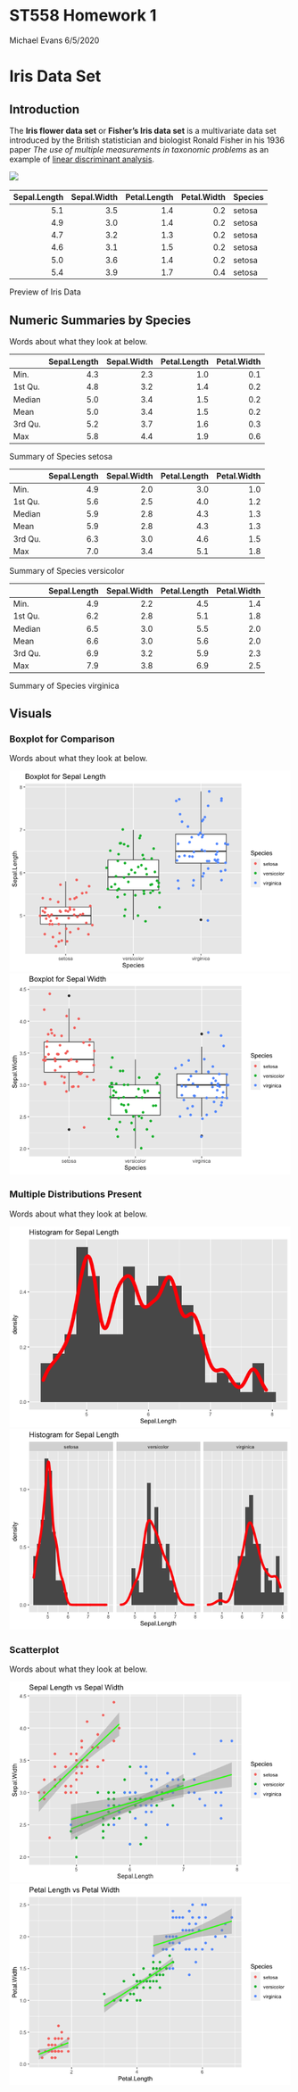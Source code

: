 ST558 Homework 1
================
Michael Evans
6/5/2020

# Iris Data Set

## Introduction

The **Iris flower data set** or **Fisher’s Iris data set** is a
multivariate data set introduced by the British statistician and
biologist Ronald Fisher in his 1936 paper *The use of multiple
measurements in taxonomic problems* as an example of [linear
discriminant
analysis](https://en.wikipedia.org/wiki/Linear_discriminant_analysis).

<img src="/Users/michaelevans/Documents/ST558/fisher.jpg" width="22%" />

| Sepal.Length | Sepal.Width | Petal.Length | Petal.Width | Species |
| -----------: | ----------: | -----------: | ----------: | :------ |
|          5.1 |         3.5 |          1.4 |         0.2 | setosa  |
|          4.9 |         3.0 |          1.4 |         0.2 | setosa  |
|          4.7 |         3.2 |          1.3 |         0.2 | setosa  |
|          4.6 |         3.1 |          1.5 |         0.2 | setosa  |
|          5.0 |         3.6 |          1.4 |         0.2 | setosa  |
|          5.4 |         3.9 |          1.7 |         0.4 | setosa  |

Preview of Iris Data

## Numeric Summaries by Species

Words about what they look at below.

|         | Sepal.Length | Sepal.Width | Petal.Length | Petal.Width |
| ------- | -----------: | ----------: | -----------: | ----------: |
| Min.    |          4.3 |         2.3 |          1.0 |         0.1 |
| 1st Qu. |          4.8 |         3.2 |          1.4 |         0.2 |
| Median  |          5.0 |         3.4 |          1.5 |         0.2 |
| Mean    |          5.0 |         3.4 |          1.5 |         0.2 |
| 3rd Qu. |          5.2 |         3.7 |          1.6 |         0.3 |
| Max     |          5.8 |         4.4 |          1.9 |         0.6 |

Summary of Species setosa

|         | Sepal.Length | Sepal.Width | Petal.Length | Petal.Width |
| ------- | -----------: | ----------: | -----------: | ----------: |
| Min.    |          4.9 |         2.0 |          3.0 |         1.0 |
| 1st Qu. |          5.6 |         2.5 |          4.0 |         1.2 |
| Median  |          5.9 |         2.8 |          4.3 |         1.3 |
| Mean    |          5.9 |         2.8 |          4.3 |         1.3 |
| 3rd Qu. |          6.3 |         3.0 |          4.6 |         1.5 |
| Max     |          7.0 |         3.4 |          5.1 |         1.8 |

Summary of Species versicolor

|         | Sepal.Length | Sepal.Width | Petal.Length | Petal.Width |
| ------- | -----------: | ----------: | -----------: | ----------: |
| Min.    |          4.9 |         2.2 |          4.5 |         1.4 |
| 1st Qu. |          6.2 |         2.8 |          5.1 |         1.8 |
| Median  |          6.5 |         3.0 |          5.5 |         2.0 |
| Mean    |          6.6 |         3.0 |          5.6 |         2.0 |
| 3rd Qu. |          6.9 |         3.2 |          5.9 |         2.3 |
| Max     |          7.9 |         3.8 |          6.9 |         2.5 |

Summary of Species virginica

## Visuals

### Boxplot for Comparison

Words about what they look at
below.

![](README_files/figure-gfm/boxplot-1.png)<!-- -->![](README_files/figure-gfm/boxplot-2.png)<!-- -->

### Multiple Distributions Present

Words about what they look at
below.

![](README_files/figure-gfm/multiple-1.png)<!-- -->![](README_files/figure-gfm/multiple-2.png)<!-- -->

### Scatterplot

Words about what they look at
below.

![](README_files/figure-gfm/scatter-1.png)<!-- -->![](README_files/figure-gfm/scatter-2.png)<!-- -->
